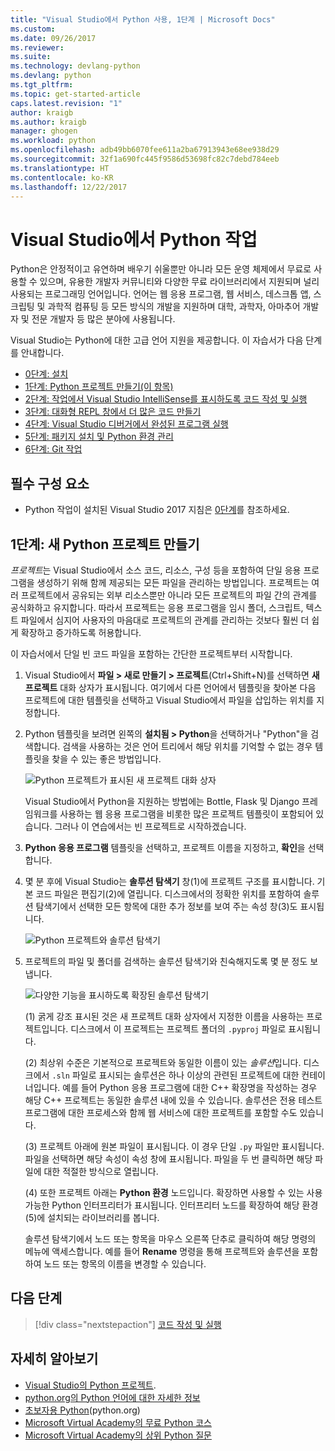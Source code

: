 ```yaml
---
title: "Visual Studio에서 Python 사용, 1단계 | Microsoft Docs"
ms.custom: 
ms.date: 09/26/2017
ms.reviewer: 
ms.suite: 
ms.technology: devlang-python
ms.devlang: python
ms.tgt_pltfrm: 
ms.topic: get-started-article
caps.latest.revision: "1"
author: kraigb
ms.author: kraigb
manager: ghogen
ms.workload: python
ms.openlocfilehash: adb49bb6070fee611a2ba67913943e68ee938d29
ms.sourcegitcommit: 32f1a690fc445f9586d53698fc82c7debd784eeb
ms.translationtype: HT
ms.contentlocale: ko-KR
ms.lasthandoff: 12/22/2017
---
```

# <a name="working-with-python-in-visual-studio"></a>Visual Studio에서 Python 작업

Python은 안정적이고 유연하며 배우기 쉬울뿐만 아니라 모든 운영 체제에서 무료로 사용할 수 있으며, 유용한 개발자 커뮤니티와 다양한 무료 라이브러리에서 지원되며 널리 사용되는 프로그래밍 언어입니다. 언어는 웹 응용 프로그램, 웹 서비스, 데스크톱 앱, 스크립팅 및 과학적 컴퓨팅 등 모든 방식의 개발을 지원하며 대학, 과학자, 아마추어 개발자 및 전문 개발자 등 많은 분야에 사용됩니다.

Visual Studio는 Python에 대한 고급 언어 지원을 제공합니다. 이 자습서가 다음 단계를 안내합니다.

- [0단계: 설치](vs-tutorial-01-00.md)
- [1단계: Python 프로젝트 만들기(이 항목)](#step-1-create-a-new-python-project)
- [2단계: 작업에서 Visual Studio IntelliSense를 표시하도록 코드 작성 및 실행](vs-tutorial-01-02.md)
- [3단계: 대화형 REPL 창에서 더 많은 코드 만들기](vs-tutorial-01-03.md)
- [4단계: Visual Studio 디버거에서 완성된 프로그램 실행](vs-tutorial-01-04.md)
- [5단계: 패키지 설치 및 Python 환경 관리](vs-tutorial-01-05.md)
- [6단계: Git 작업](vs-tutorial-01-06.md)

## <a name="prerequisites"></a>필수 구성 요소

- Python 작업이 설치된 Visual Studio 2017 지침은 [0단계](vs-tutorial-01-00.md)를 참조하세요.

## <a name="step-1-create-a-new-python-project"></a>1단계: 새 Python 프로젝트 만들기

*프로젝트*는 Visual Studio에서 소스 코드, 리소스, 구성 등을 포함하여 단일 응용 프로그램을 생성하기 위해 함께 제공되는 모든 파일을 관리하는 방법입니다. 프로젝트는 여러 프로젝트에서 공유되는 외부 리소스뿐만 아니라 모든 프로젝트의 파일 간의 관계를 공식화하고 유지합니다. 따라서 프로젝트는 응용 프로그램을 임시 폴더, 스크립트, 텍스트 파일에서 심지어 사용자의 마음대로 프로젝트의 관계를 관리하는 것보다 훨씬 더 쉽게 확장하고 증가하도록 허용합니다.

이 자습서에서 단일 빈 코드 파일을 포함하는 간단한 프로젝트부터 시작합니다.

1. Visual Studio에서 **파일 > 새로 만들기 > 프로젝트**(Ctrl+Shift+N)를 선택하면 **새 프로젝트** 대화 상자가 표시됩니다. 여기에서 다른 언어에서 템플릿을 찾아본 다음 프로젝트에 대한 템플릿을 선택하고 Visual Studio에서 파일을 삽입하는 위치를 지정합니다.

1. Python 템플릿을 보려면 왼쪽의 **설치됨 > Python**을 선택하거나 "Python"을 검색합니다. 검색을 사용하는 것은 언어 트리에서 해당 위치를 기억할 수 없는 경우 템플릿을 찾을 수 있는 좋은 방법입니다.

    ![Python 프로젝트가 표시된 새 프로젝트 대화 상자](media/vs-getting-started-python-01-new-project.png)

    Visual Studio에서 Python을 지원하는 방법에는 Bottle, Flask 및 Django 프레임워크를 사용하는 웹 응용 프로그램을 비롯한 많은 프로젝트 템플릿이 포함되어 있습니다. 그러나 이 연습에서는 빈 프로젝트로 시작하겠습니다.

1. **Python 응용 프로그램** 템플릿을 선택하고, 프로젝트 이름을 지정하고, **확인**을 선택합니다. 

1. 몇 분 후에 Visual Studio는 **솔루션 탐색기** 창(1)에 프로젝트 구조를 표시합니다. 기본 코드 파일은 편집기(2)에 열립니다. 디스크에서의 정확한 위치를 포함하여 솔루션 탐색기에서 선택한 모든 항목에 대한 추가 정보를 보여 주는 속성 창(3)도 표시됩니다.

    ![Python 프로젝트와 솔루션 탐색기](media/vs-getting-started-python-02-windows.png)

1. 프로젝트의 파일 및 폴더를 검색하는 솔루션 탐색기와 친숙해지도록 몇 분 정도 보냅니다.

    ![다양한 기능을 표시하도록 확장된 솔루션 탐색기](media/vs-getting-started-python-03-solution-explorer.png)

    (1) 굵게 강조 표시된 것은 새 프로젝트 대화 상자에서 지정한 이름을 사용하는 프로젝트입니다. 디스크에서 이 프로젝트는 프로젝트 폴더의 `.pyproj` 파일로 표시됩니다.

    (2) 최상위 수준은 기본적으로 프로젝트와 동일한 이름이 있는 *솔루션*입니다. 디스크에서 `.sln` 파일로 표시되는 솔루션은 하나 이상의 관련된 프로젝트에 대한 컨테이너입니다. 예를 들어 Python 응용 프로그램에 대한 C++ 확장명을 작성하는 경우 해당 C++ 프로젝트는 동일한 솔루션 내에 있을 수 있습니다. 솔루션은 전용 테스트 프로그램에 대한 프로세스와 함께 웹 서비스에 대한 프로젝트를 포함할 수도 있습니다. 

    (3) 프로젝트 아래에 원본 파일이 표시됩니다. 이 경우 단일 `.py` 파일만 표시됩니다. 파일을 선택하면 해당 속성이 속성 창에 표시됩니다. 파일을 두 번 클릭하면 해당 파일에 대한 적절한 방식으로 열립니다.

    (4) 또한 프로젝트 아래는 **Python 환경** 노드입니다. 확장하면 사용할 수 있는 사용 가능한 Python 인터프리터가 표시됩니다. 인터프리터 노드를 확장하여 해당 환경(5)에 설치되는 라이브러리를 봅니다.

    솔루션 탐색기에서 노드 또는 항목을 마우스 오른쪽 단추로 클릭하여 해당 명령의 메뉴에 액세스합니다. 예를 들어 **Rename** 명령을 통해 프로젝트와 솔루션을 포함하여 노드 또는 항목의 이름을 변경할 수 있습니다.

## <a name="next-steps"></a>다음 단계

> [!div class="nextstepaction"]
> [코드 작성 및 실행](vs-tutorial-01-02.md)

## <a name="going-deeper"></a>자세히 알아보기

- [Visual Studio의 Python 프로젝트](python-projects.md).
- [python.org의 Python 언어에 대한 자세한 정보](https://www.python.org)
- [초보자용 Python](https://www.python.org/about/gettingstarted/)(python.org)
- [Microsoft Virtual Academy의 무료 Python 코스](https://mva.microsoft.com/search/SearchResults.aspx#!q=python)
- [Microsoft Virtual Academy의 상위 Python 질문](https://aka.ms/mva-top-python-questions)
